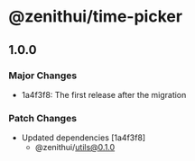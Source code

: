 # @zenithui/time-picker

## 1.0.0

### Major Changes

- 1a4f3f8: The first release after the migration

### Patch Changes

- Updated dependencies [1a4f3f8]
  - @zenithui/utils@0.1.0
